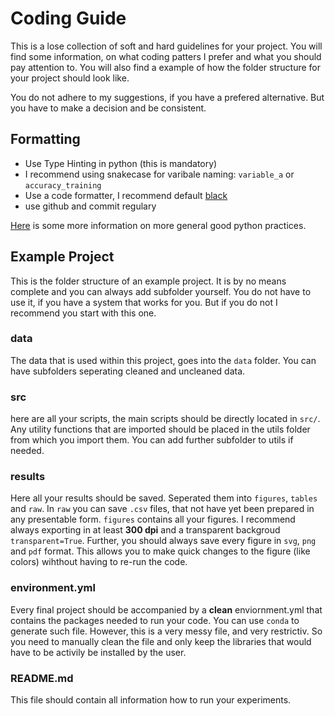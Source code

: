 # Coding Guide

This is a lose collection of soft and hard guidelines for your project.
You will find some information, on what coding patters I prefer and what you should pay attention to.
You will also find a example of how the folder structure for your project should look like.

You do not adhere to my suggestions, if you have a prefered alternative. But you have to make a decision
and be consistent. 


## Formatting
- Use Type Hinting in python (this is mandatory)
- I recommend using snakecase for varibale naming: `variable_a` or `accuracy_training`
- Use a code formatter, I recommend default [black](https://github.com/psf/black)
- use github and commit regulary

[Here](https://khuyentran1401.github.io/Efficient_Python_tricks_and_tools_for_data_scientists/Chapter1/good_practices.html) 
is some more information on more general good python practices.


## Example Project

This is the folder structure of an example project. It is by no means complete and you can always add subfolder yourself.
You do not have to use it, if you have a system that works for you. But if you do not I recommend you start with this one.

### data
The data that is used within this project, goes into the `data` folder. You can have subfolders seperating cleaned and
uncleaned data. 

### src

here are all your scripts, the main scripts should be directly located in `src/`. Any utility functions that are imported
should be placed in the utils folder from which you import them. You can add further subfolder to utils if needed.

### results

Here all your results should be saved. Seperated them into `figures`, `tables` and `raw`.
In `raw` you can save `.csv` files, that not have yet been prepared in any presentable form.
`figures` contains all your figures. I recommend always exporting in at least **300 dpi** and a transparent backgroud `transparent=True`.
Further, you should always save every figure in `svg`, `png` and `pdf` format. This allows you to make quick changes
to the figure (like colors) wihthout having to re-run the code.

### environment.yml

Every final project should be accompanied by a **clean** enviornment.yml that contains the packages needed to run your code.
You can use `conda` to generate such file. However, this is a very messy file, and very restrictiv. So you need to manually 
clean the file and only keep the libraries that would have to be activily be installed by the user.

### README.md

This file should contain all information how to run your experiments.

  

